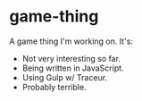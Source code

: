 # game-thing
A game thing I'm working on. It's:  

* Not very interesting so far.  
* Being written in JavaScript.  
* Using Gulp w/ Traceur.  
* Probably terrible.
